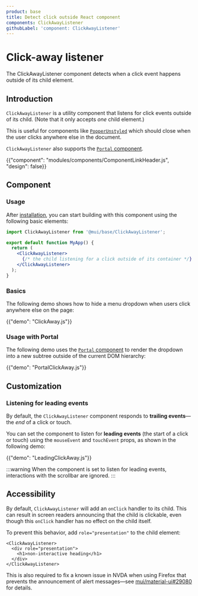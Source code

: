 ```yaml
---
product: base
title: Detect click outside React component
components: ClickAwayListener
githubLabel: 'component: ClickAwayListener'
---
```


# Click-away listener

<p class="description">The ClickAwayListener component detects when a click event happens outside of its child element.</p>

## Introduction

`ClickAwayListener` is a utility component that listens for click events outside of its child. (Note that it only accepts _one_ child element.)

This is useful for components like [`PopperUnstyled`](/base-ui/react-popper/) which should close when the user clicks anywhere else in the document.

`ClickAwayListener` also supports the [`Portal` component](/base-ui/react-portal/).

{{"component": "modules/components/ComponentLinkHeader.js", "design": false}}

## Component

### Usage

After [installation](/base-ui/getting-started/quickstart/#installation), you can start building with this component using the following basic elements:

```jsx
import ClickAwayListener from '@mui/base/ClickAwayListener';

export default function MyApp() {
  return (
    <ClickAwayListener>
      {/* the child listening for a click outside of its container */}
    </ClickAwayListener>
  );
}
```

### Basics

The following demo shows how to hide a menu dropdown when users click anywhere else on the page:

{{"demo": "ClickAway.js"}}

### Usage with Portal

The following demo uses the [`Portal` component](/base-ui/react-portal/) to render the dropdown into a new subtree outside of the current DOM hierarchy:

{{"demo": "PortalClickAway.js"}}

## Customization

### Listening for leading events

By default, the `ClickAwayListener` component responds to **trailing events**—the _end_ of a click or touch.

You can set the component to listen for **leading events** (the start of a click or touch) using the `mouseEvent` and `touchEvent` props, as shown in the following demo:

{{"demo": "LeadingClickAway.js"}}

:::warning
When the component is set to listen for leading events, interactions with the scrollbar are ignored.
:::

## Accessibility

By default, `ClickAwayListener` will add an `onClick` handler to its child. This can result in screen readers announcing that the child is clickable, even though this `onClick` handler has no effect on the child itself.

To prevent this behavior, add `role="presentation"` to the child element:

```tsx
<ClickAwayListener>
  <div role="presentation">
    <h1>non-interactive heading</h1>
  </div>
</ClickAwayListener>
```

This is also required to fix a known issue in NVDA when using Firefox that prevents the announcement of alert messages—see [mui/material-ui#29080](https://github.com/mui/material-ui/issues/29080) for details.
